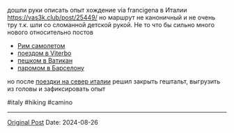 дошли руки описать опыт хождение via francigena в Италии https://vas3k.club/post/25449/ но маршрут не каноничный и не очень тру т.к. шли со сломанной детской рукой. Не то что бы сильно много нового относительно постов
- [Рим самолетом](2031.md)
- [поездом в Viterbo](2060.md)
- [пешком в Ватикан](2093.md)
- [паромом в Барселону](2082.md)

но после [поездки на север италии](2501.md) решил закрыть гештальт, выгрузить из головы и зафиксировать опыт

#italy #hiking #camino

---
[Original Post](https://t.me/lev2tarragona/2529)
Date: 2024-08-26
